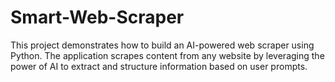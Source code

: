 # Smart-Web-Scraper
This project demonstrates how to build an AI-powered web scraper using Python. The application scrapes content from any website by leveraging the power of AI to extract and structure information based on user prompts.
